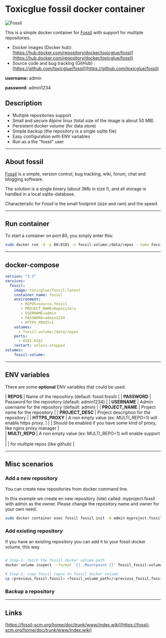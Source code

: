 # Toxicglue fossil docker container

![Fossil](https://fossil-scm.org/home/logo) 

This is a simple docker container for [Fossil](https://fossil-scm.org) with support for multiple repositories.

- Docker images (Docker hub): [https://hub.docker.com/repository/docker/toxicglue/fossil](https://hub.docker.com/repository/docker/toxicglue/fossil)
- Source code and bug tracking (GitHub) : [https://github.com/toxicglue/fossil](https://github.com/toxicglue/fossil)

**username:** admin

**password:** admin1234


## Description

- Multiple repositories support 
- Small and secure Alpine linux (total size of the image is about 50 MB)
- Persistent docker volume (for data store)
- Simple backup (the repository is a single sqlite file)
- Easy configuration with ENV variables
- Run as a the "fossil" user

---
## About fossil
[Fossil](https://fossil-scm.org) is a simple, version control, bug tracking, wiki, forum, chat and blogging software.

The solution is a single binary (about 3Mb in size !), and all storage is handled in a local sqlite-database. 

Characteristic for Fossil is the small footprint (size and ram) and the speed.


---
## Run container

To start a container on port:80, you simply enter this:

```bash
sudo docker run -d -p 80:8181 -v fossil-volume:/data/repos --name fossil toxicglue/fossil:latest
```

---
## docker-compose


```yaml
version: "3.3"
services:
  fossil:
    image: toxicglue/fossil:latest
    container_name: fossil
    environment:
       - REPOS=source.fossil
       - PROJECT_NAME=Repository
       - USERNAME=admin
       - PASSWORD=admin1234
       - HTTPS_PROXY=1
    volumes:
      - fossil-volume:/data/repos
    ports:
      - 8181:8181
    restart: unless-stopped
volumes:
    fossil-volume:
```

---
## ENV variables

There are some **optional** ENV variables that could be used.

| **REPOS**          | Name of the repository (default: fossil.fossil)                                    |
| **PASSWORD**       | Password for the repository (default: admin1234)                                   |
| **USERNAME**       | Admin username for the repository (default: admin)                                 |
| **PROJECT_NAME**   | Project name for the repository                                                    |
| **PROJECT_DESC**   | Project description for the repository                                             |
| **HTTPS_PROXY**    | A non empty value (ex: MULTI_REPO=1) will enable https proxy.                      |
|                    | Should be enabled if you have some kind of proxy, like nginx proxy manager         |                                                       
| **MULTI_REPO**     | A non empty value (ex: MULTI_REPO=1) will enable support                           |      
|                    | for multiple repos (like github)                                                   |

---
## Misc scenarios 

### Add a new repository

You can create new repositories from docker command line.

In this example we create en new repository (site) called: myproject.fossil with admin as the owner.
Please change the repository name and owner for your own need.

```bash
sudo docker container exec fossil fossil init -A admin myproject.fossil

```

### Add existing repository

If you have an existing repository you can add it to your fossil docker volume, this way.

```bash

# Step-1: fetch the fossil docker volume path
docker volume inspect --format '{{ .Mountpoint }}' fossil_fossil-volume

# Step-2: copy fossil repos to fossil docker volume 
cp <previous_fossil.fossil> <fossil_volume_path>/<previous_fossil.fossil>

```

### Backup a repository


---
## Links

[https://fossil-scm.org/home/doc/trunk/www/index.wiki](https://fossil-scm.org/home/doc/trunk/www/index.wiki)


